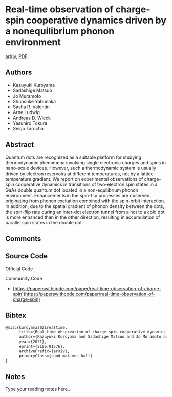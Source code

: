 
# Real-time observation of charge-spin cooperative dynamics driven by a nonequilibrium phonon environment

[arXiv](https://arxiv.org/abs/2106.01576), [PDF](https://arxiv.org/pdf/2106.01576.pdf)

## Authors

- Kazuyuki Kuroyama
- Sadashige Matsuo
- Jo Muramoto
- Shunsuke Yabunaka
- Sasha R. Valentin
- Arne Ludwig
- Andreas D. Wieck
- Yasuhiro Tokura
- Seigo Tarucha

## Abstract

Quantum dots are recognized as a suitable platform for studying thermodynamic phenomena involving single electronic charges and spins in nano-scale devices. However, such a thermodynamic system is usually driven by electron reservoirs at different temperatures, not by a lattice temperature gradient. We report on experimental observations of charge-spin cooperative dynamics in transitions of two-electron spin states in a GaAs double quantum dot located in a non-equilibrium phonon environment. Enhancements in the spin-flip processes are observed, originating from phonon excitation combined with the spin-orbit interaction. In addition, due to the spatial gradient of phonon density between the dots, the spin-flip rate during an inter-dot electron tunnel from a hot to a cold dot is more enhanced than in the other direction, resulting in accumulation of parallel spin states in the double dot.

## Comments



## Source Code

Official Code



Community Code

- [https://paperswithcode.com/paper/real-time-observation-of-charge-spin](https://paperswithcode.com/paper/real-time-observation-of-charge-spin)

## Bibtex

```tex
@misc{kuroyama2021realtime,
      title={Real-time observation of charge-spin cooperative dynamics driven by a nonequilibrium phonon environment}, 
      author={Kazuyuki Kuroyama and Sadashige Matsuo and Jo Muramoto and Shunsuke Yabunaka and Sasha R. Valentin and Arne Ludwig and Andreas D. Wieck and Yasuhiro Tokura and Seigo Tarucha},
      year={2021},
      eprint={2106.01576},
      archivePrefix={arXiv},
      primaryClass={cond-mat.mes-hall}
}
```

## Notes

Type your reading notes here...

